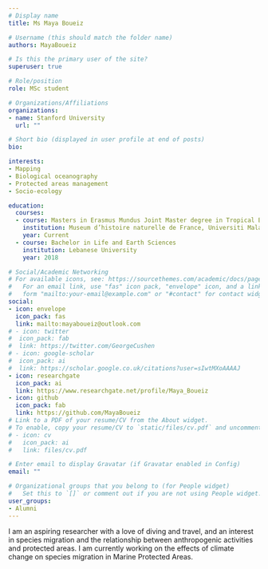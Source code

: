 ```yaml
---
# Display name
title: Ms Maya Boueiz

# Username (this should match the folder name)
authors: MayaBoueiz

# Is this the primary user of the site?
superuser: true

# Role/position
role: MSc student

# Organizations/Affiliations
organizations:
- name: Stanford University
  url: ""

# Short bio (displayed in user profile at end of posts)
bio: 

interests:
- Mapping
- Biological oceanography
- Protected areas management
- Socio-ecology

education:
  courses:
  - course: Masters in Erasmus Mundus Joint Master degree in Tropical Biodiversity and Ecosystems
    institution: Museum d’histoire naturelle de France, Universiti Malaysia Terengganu, Université Libre de Bruxelles, Vrije Universiteit Brussel
    year: Current
  - course: Bachelor in Life and Earth Sciences
    institution: Lebanese University
    year: 2018

# Social/Academic Networking
# For available icons, see: https://sourcethemes.com/academic/docs/page-builder/#icons
#   For an email link, use "fas" icon pack, "envelope" icon, and a link in the
#   form "mailto:your-email@example.com" or "#contact" for contact widget.
social:
- icon: envelope
  icon_pack: fas
  link: mailto:mayaboueiz@outlook.com
# - icon: twitter
#  icon_pack: fab
#  link: https://twitter.com/GeorgeCushen
# - icon: google-scholar
#  icon_pack: ai
#  link: https://scholar.google.co.uk/citations?user=sIwtMXoAAAAJ
- icon: researchgate
  icon_pack: ai
  link: https://www.researchgate.net/profile/Maya_Boueiz
- icon: github
  icon_pack: fab
  link: https://github.com/MayaBoueiz
# Link to a PDF of your resume/CV from the About widget.
# To enable, copy your resume/CV to `static/files/cv.pdf` and uncomment the lines below.
# - icon: cv
#   icon_pack: ai
#   link: files/cv.pdf

# Enter email to display Gravatar (if Gravatar enabled in Config)
email: ""

# Organizational groups that you belong to (for People widget)
#   Set this to `[]` or comment out if you are not using People widget.
user_groups:
- Alumni
---
```


I am an aspiring researcher with a love of diving and travel, and an interest in species migration and the relationship between anthropogenic activities and protected areas. I am currently working on the effects of climate change on species migration in Marine Protected Areas.
